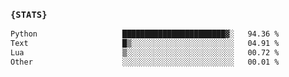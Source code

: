 ### `{STATS}` 
<!--START_SECTION:waka-->

```txt
Python                   ███████████████████████▓░   94.36 %
Text                     █▒░░░░░░░░░░░░░░░░░░░░░░░   04.91 %
Lua                      ▒░░░░░░░░░░░░░░░░░░░░░░░░   00.72 %
Other                    ░░░░░░░░░░░░░░░░░░░░░░░░░   00.01 %
```

<!--END_SECTION:waka-->
